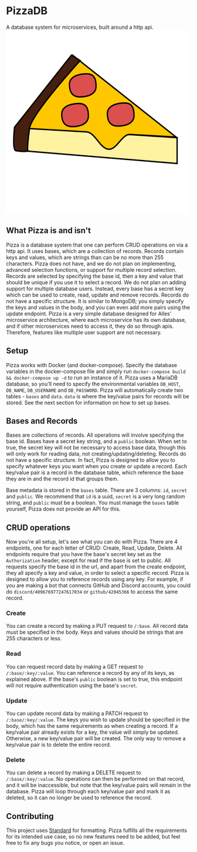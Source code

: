 # PizzaDB
A database system for microservices, built around a http api.
![Pizza Logo](https://raw.githubusercontent.com/alleshq/pizzadb/master/logo.png)

## What Pizza is and isn't
Pizza is a database system that one can perform CRUD operations on via a http api. It uses bases, which are a collection of records. Records contain keys and values, which are strings than can be no more than 255 characters. Pizza does not have, and we do not plan on implementing, advanced selection functions, or support for multiple record selection. Records are selected by specifying the base id, then a key and value that should be unique if you use it to select a record. We do not plan on adding support for multiple database users. Instead, every base has a secret key which can be used to create, read, update and remove records. Records do not have a specific structure. It is similar to MongoDB; you simply specify the keys and values in the body, and you can even add more pairs using the update endpoint. Pizza is a very simple database designed for Alles' microservice architecture, where each microservice has its own database, and if other microservices need to access it, they do so through apis. Therefore, features like multiple user support are not necessary.

## Setup
Pizza works with Docker (and docker-compose). Specify the database variables in the docker-compose file and simply run `docker-compose build && docker-compose up -d` to run an instance of it. Pizza uses a MariaDB database, so you'll need to specify the environmental variables `DB_HOST`, `DB_NAME`, `DB_USERNAME` and `DB_PASSWORD`.  Pizza will automatically create two tables - `bases` and `data`. `data` is where the key/value pairs for records will be stored. See the next section for information on how to set up bases.

## Bases and Records
Bases are collections of records. All operations will involve specifying the base id. Bases have a secret key string, and a `public` boolean. When set to true, the secret key will not be necessary to access base data, though this will only work for reading data, not creating/updating/deleting. Records do not have a specific structure. In fact, Pizza is designed to allow you to specify whatever keys you want when you create or update a record. Each key/value pair is a record in the database table, which reference the base they are in and the record id that groups them.

Base metadata is stored in the `bases` table. There are 3 columns: `id`, `secret` and `public`. We recommend that `id` is a uuid, `secret` is a very long random string, and `public` must be a boolean. You must manage the `bases` table yourself, Pizza does not provide an API for this.

## CRUD operations
Now you're all setup, let's see what you can do with Pizza. There are 4 endpoints, one for each letter of CRUD: Create, Read, Update, Delete. All endpoints require that you have the base's secret key set as the `Authorization` header, except for read if the base is set to public. All requests specify the base id in the url, and apart from the create endpoint, they all specify a key and value, in order to select a specific record. Pizza is designed to allow you to reference records using any key. For example, if you are making a bot that connects GitHub and Discord accounts, you could do `discord/409676977247617034` or `github/42045366` to access the same record.

### Create
You can create a record by making a PUT request to `/:base`. All record data must be specified in the body. Keys and values should be strings that are 255 characters or less.

### Read
You can request record data by making a GET request to `/:base/:key/:value`. You can reference a record by any of its keys, as explained above. If the base's `public` boolean is set to true, this endpoint will not require authentication using the base's `secret`.

### Update
You can update record data by making a PATCH request to `/:base/:key/:value`. The keys you wish to update should be specified in the body, which has the same requirements as when creating a record. If a key/value pair already exists for a key, the value will simply be updated. Otherwise, a new key/value pair will be created. The only way to remove a key/value pair is to delete the entire record.

### Delete
You can delete a record by making a DELETE request to `/:base/:key/:value`. No operations can then be performed on that record, and it will be inaccessible, but note that the key/value pairs will remain in the database. Pizza will loop through each key/value pair and mark it as deleted, so it can no longer be used to reference the record.

## Contributing
This project uses [Standard](https://www.npmjs.com/package/standard) for formatting. Pizza fulfills all the requirements for its intended use case, so no new features need to be added, but feel free to fix any bugs you notice, or open an issue.